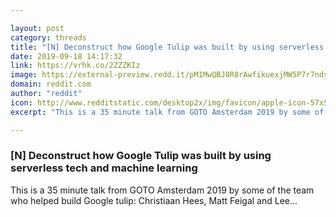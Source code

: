 ```yaml
---

layout: post
category: threads
title: "[N] Deconstruct how Google Tulip was built by using serverless tech and machine learning"
date: 2019-09-18 14:17:32
link: https://vrhk.co/2ZZZKIz
image: https://external-preview.redd.it/pM1MwQBJ8R8rAwfikuexjMW5P7r7ndyAA7lEbfXuiaI.jpg?width=480&height=251.308900524&auto=webp&s=318f82916a68eb85d01a63d3989d2b31f453f0b9
domain: reddit.com
author: "reddit"
icon: http://www.redditstatic.com/desktop2x/img/favicon/apple-icon-57x57.png
excerpt: "This is a 35 minute talk from GOTO Amsterdam 2019 by some of the team who helped build Google tulip: Christiaan Hees, Matt Feigal and Lee..."

---
```


### [N] Deconstruct how Google Tulip was built by using serverless tech and machine learning

This is a 35 minute talk from GOTO Amsterdam 2019 by some of the team who helped build Google tulip: Christiaan Hees, Matt Feigal and Lee...